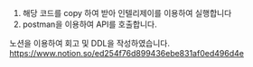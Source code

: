 1. 해당 코드를 copy 하여 받아 인텔리제이를 이용하여 실행합니다
2. postman을 이용하여 API를 호출합니다.

노션을 이용하여 회고 및 DDL을 작성하였습니다.    
https://www.notion.so/ed254f76d899436ebe831af0ed496d4e
